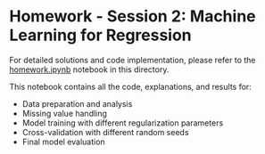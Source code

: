 # Homework - Session 2: Machine Learning for Regression

For detailed solutions and code implementation, please refer to the [homework.ipynb](homework.ipynb) notebook in this directory.

This notebook contains all the code, explanations, and results for:
- Data preparation and analysis
- Missing value handling
- Model training with different regularization parameters
- Cross-validation with different random seeds
- Final model evaluation